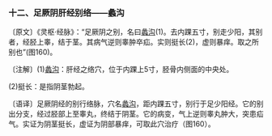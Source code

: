 ### 十二、足厥阴肝经别络——蠡沟

〔原文〕《灵枢·经脉》：“足厥阴之别，名曰[蠡沟](https://www.gmzyjc.com/read/zjs/zjs3.1.9-12-0.0.4.3.5.md)(1)。去内踝五寸，别走少阳，其别者，经胫上睾，结于茎。其病气逆则睾肿卒疝。实则挺长(2)，虚则暴痒。取之所别也”(图160)。

〔注解〕(1)[蠡沟](https://www.gmzyjc.com/read/zjs/zjs3.1.9-12-0.0.4.3.5.md)：肝经之络穴，位于内踝上5寸，胫骨内侧面的中央处。

(2)挺长：是指阴茎勃起。

〔语译〕足厥阴经的别行络脉，穴名[蠡沟](https://www.gmzyjc.com/read/zjs/zjs3.1.9-12-0.0.4.3.5.md)，距内踝五寸，别行于足少阳经。它的别出分支，经过胫部上至睾丸，终结于阴茎。它的病变，气上逆则睾丸肿大，突患疝气。实证为阴茎挺长，虚证为阴部暴痒，可取此穴治疗（图160）。
